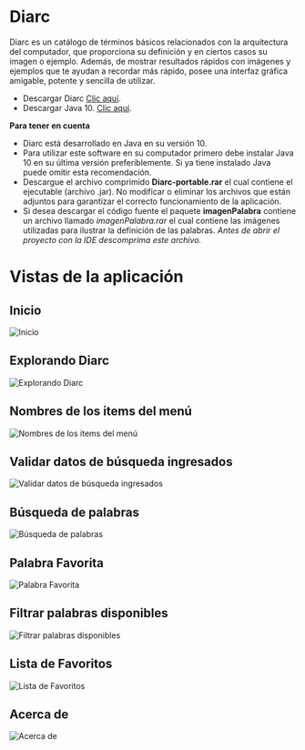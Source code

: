 # Diarc
Diarc es un catálogo de términos básicos relacionados con la arquitectura del computador, que proporciona su definición y en ciertos
casos su imagen o ejemplo. Además, de mostrar resultados rápidos con imágenes y ejemplos que te ayudan a recordar más rápido, posee
una interfaz gráfica amigable, potente y sencilla de utilizar.

- Descargar Diarc [Clic aquí](https://github.com/corphyadmin/Diarc/blob/master/Diarc-portable/Diarc-portable.rar).
- Descargar Java 10. [Clic aquí](http://www.oracle.com/technetwork/java/javase/downloads/jdk10-downloads-4416644.html).

**Para tener en cuenta**
- Diarc está desarrollado en Java en su versión 10.
- Para utilizar este software en su computador primero debe instalar Java 10 en su última versión preferiblemente. Si ya tiene instalado
Java puede omitir esta recomendación.
- Descargue el archivo comprimido **Diarc-portable.rar** el cual contiene el ejecutable (archivo .jar). No modificar o eliminar los
archivos que están adjuntos para garantizar el correcto funcionamiento de la aplicación.
- Si desea descargar el código fuente el paquete **imagenPalabra** contiene un archivo llamado *imagenPalabra.rar* el cual contiene
las imágenes utilizadas para ilustrar la definición de las palabras. *Antes de abrir el proyecto con la IDE descomprima este archivo.*

# Vistas de la aplicación
## Inicio
![Inicio](https://github.com/corphyadmin/Diarc/blob/master/Diarc-Vistas/Inicio.PNG)

## Explorando Diarc
![Explorando Diarc](https://github.com/corphyadmin/Diarc/blob/master/Diarc-Vistas/explore_diarc.PNG)

## Nombres de los items del menú
![Nombres de los items del menú](https://github.com/corphyadmin/Diarc/blob/master/Diarc-Vistas/texto_menu.PNG)

## Validar datos de búsqueda ingresados
![Validar datos de búsqueda ingresados](https://github.com/corphyadmin/Diarc/blob/master/Diarc-Vistas/validacion.PNG)

## Búsqueda de palabras
![Búsqueda de palabras](https://github.com/corphyadmin/Diarc/blob/master/Diarc-Vistas/busqueda.PNG)

## Palabra Favorita
![Palabra Favorita](https://github.com/corphyadmin/Diarc/blob/master/Diarc-Vistas/palabra_favorita.PNG)

## Filtrar palabras disponibles
![Filtrar palabras disponibles](https://github.com/corphyadmin/Diarc/blob/master/Diarc-Vistas/filtrar_tablas.PNG)

## Lista de Favoritos
![Lista de Favoritos](https://github.com/corphyadmin/Diarc/blob/master/Diarc-Vistas/lista_favoritos.PNG)

## Acerca de
![Acerca de](https://github.com/corphyadmin/Diarc/blob/master/Diarc-Vistas/acerca_de.PNG)
